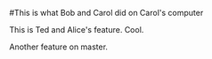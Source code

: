#This is what Bob and Carol did on Carol's computer

This is Ted and Alice's feature. Cool.

Another feature on master.


